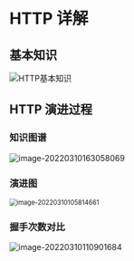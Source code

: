 # HTTP 详解

## 基本知识

![HTTP基本知识](https://gitee.com/HappyBinbin/pcigo/raw/master/HTTP基本知识.png)

## HTTP 演进过程

### 知识图谱

![image-20220310163058069](https://gitee.com/HappyBinbin/pcigo/raw/master/image-20220310163058069.png)

### 演进图

<img src="https://gitee.com/HappyBinbin/pcigo/raw/master/image-20220310105814661.png" alt="image-20220310105814661" style="zoom:80%;" />

### 握手次数对比

![image-20220310110901684](https://gitee.com/HappyBinbin/pcigo/raw/master/image-20220310110901684.png)

